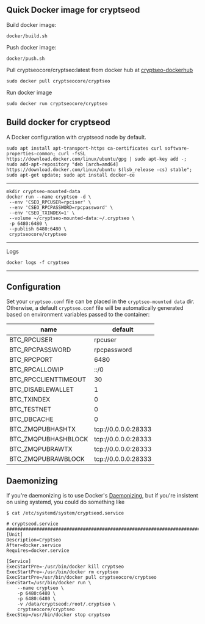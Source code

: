 Quick Docker image for cryptseod
---------------------------

Build docker image:
   
    docker/build.sh

Push docker image:

    docker/push.sh

Pull cryptseocore/cryptseo:latest from docker hub  at [cryptseo-dockerhub](https://hub.docker.com/r/cryptseocore/cryptseo/)

    sudo docker pull cryptseocore/cryptseo
    
Run docker image

    sudo docker run cryptseocore/cryptseo

Build docker for cryptseod
----------
A Docker configuration with cryptseod node by default.

    sudo apt install apt-transport-https ca-certificates curl software-properties-common; curl -fsSL https://download.docker.com/linux/ubuntu/gpg | sudo apt-key add -; sudo add-apt-repository "deb [arch=amd64] https://download.docker.com/linux/ubuntu $(lsb_release -cs) stable"; sudo apt-get update; sudo apt install docker-ce   
---------------------------------------------------        
    
    mkdir cryptseo-mounted-data
    docker run --name cryptseo -d \
     --env 'CSEO_RPCUSER=rpciser' \
     --env 'CSEO_RPCPASSWORD=rpcpassword' \
     --env 'CSEO_TXINDEX=1' \
     --volume ~/cryptseo-mounted-data:~/.cryptseo \
     -p 6480:6480 \
     --publish 6480:6480 \
     cryptseocore/cryptseo
----------------------------------------------------
Logs

    docker logs -f cryptseo

----------------------------------------------------

## Configuration

Set your `cryptseo.conf` file can be placed in the `cryptseo-mounted data` dir.
Otherwise, a default `cryptseo.conf` file will be automatically generated based
on environment variables passed to the container:

| name | default |
| ---- | ------- |
| BTC_RPCUSER | rpcuser |
| BTC_RPCPASSWORD | rpcpassword |
| BTC_RPCPORT | 6480 |
| BTC_RPCALLOWIP | ::/0 |
| BTC_RPCCLIENTTIMEOUT | 30 |
| BTC_DISABLEWALLET | 1 |
| BTC_TXINDEX | 0 |
| BTC_TESTNET | 0 |
| BTC_DBCACHE | 0 |
| BTC_ZMQPUBHASHTX | tcp://0.0.0.0:28333 |
| BTC_ZMQPUBHASHBLOCK | tcp://0.0.0.0:28333 |
| BTC_ZMQPUBRAWTX | tcp://0.0.0.0:28333 |
| BTC_ZMQPUBRAWBLOCK | tcp://0.0.0.0:28333 |


## Daemonizing

If you're daemonizing is to use Docker's 
[Daemonizing](https://docs.docker.com/config/containers/start-containers-automatically/#use-a-restart-policy),
but if you're insistent on using systemd, you could do something like

```
$ cat /etc/systemd/system/cryptseod.service

# cryptseod.service #######################################################################
[Unit]
Description=Cryptseo
After=docker.service
Requires=docker.service

[Service]
ExecStartPre=-/usr/bin/docker kill cryptseo
ExecStartPre=-/usr/bin/docker rm cryptseo
ExecStartPre=/usr/bin/docker pull cryptseocore/cryptseo
ExecStart=/usr/bin/docker run \
    --name cryptseo \
    -p 6480:6480 \
    -p 6480:6480 \
    -v /data/cryptseod:/root/.cryptseo \
    cryptseocore/cryptseo
ExecStop=/usr/bin/docker stop cryptseo
```
